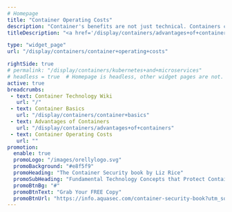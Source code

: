 ```yaml
---
# Homepage
title: "Container Operating Costs"
description: "Container's benefits are not just technical. Containers can also reduce costs - which is the big reason why companies are now adopting them. This page gathers resources about container operating costs and their influence on overall system costs."
titleDescription: "<a href='/display/containers/advantages+of+containers'>Container's benefits</a> are not just technical. Containers can also reduce costs - which is the big reason why companies are now adopting them. This page gathers resources about container operating costs and their influence on overall system costs." 

type: "widget_page"
url: "/display/containers/container+operating+costs" 

rightSide: true 
# permalink: "/display/containers/kubernetes+and+microservices"
# headless = true  # Homepage is headless, other widget pages are not.
active: true
breadcrumbs:
 - text: Container Technology Wiki
   url: "/"
 - text: Container Basics
   url: "/display/containers/container+basics"
 - text: Advantages of Containers
   url: "/display/containers/advantages+of+containers"
 - text: Container Operating Costs
   url: ""
promotion:
  enable: true
  promoLogo: "/images/orellylogo.svg"
  promoBackground: "#e8f5f9"
  promoHeading: "The Container Security book by Liz Rice"
  promoSubHeading: "Fundamental Technology Concepts that Protect Containerized Applications"
  promoBtnBg: "#"
  promoBtnText: "Grab Your FREE Copy"
  promoBtnUrl: "https://info.aquasec.com/container-security-book?utm_source=wiki"
---
```



